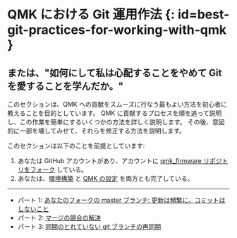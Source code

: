 # QMK における Git 運用作法 {: id=best-git-practices-for-working-with-qmk }

<!---
  grep --no-filename "^[ ]*git diff" docs/ja/*.md | sh
  original document: 0.9.0:docs/tutorial_git_best_practices.md
  git diff 0.9.0 HEAD -- docs/tutorial_git_best_practices.md | cat
-->

## または、"如何にして私は心配することをやめて Git を愛することを学んだか。"

このセクションは、QMK への貢献をスムーズに行なう最もよい方法を初心者に教えることを目的としています。
QMK に貢献するプロセスを順を追って説明し、この作業を簡単にするいくつかの方法を詳しく説明します。
その後、意図的に一部を壊してみせて、それらを修正する方法を説明します。

このセクションは以下のことを前提としています:

1. あなたは GitHub アカウントがあり、アカウントに [qmk_firmware リポジトリをフォーク](ja/getting_started_github.md) している。
2. あなたは、[環境構築](ja/tutorial_getting_started.md#set-up-your-environment) と [QMK の設定](ja/tutorial_getting_started.md#set-up-qmk) を両方とも完了している。

---

- パート 1: [あなたのフォークの master ブランチ: 更新は頻繁に、コミットはしないこと](ja/tutorial_git_using_your_master_branch.md)
- パート 2: [マージの競合の解決](ja/tutorial_git_resolving_merge_conflicts.md)
- パート 3: [同期のとれていない git ブランチの再同期](ja/tutorial_git_resynchronize_a_branch.md)
